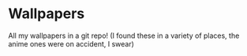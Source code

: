 # Wallpapers
All my wallpapers in a git repo! (I found these in a variety of places, the anime ones were on accident, I swear)
